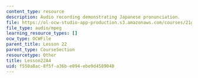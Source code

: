 ```yaml
---
content_type: resource
description: Audio recording demonstrating Japanese pronunciation.
file: https://ol-ocw-studio-app-production.s3.amazonaws.com/courses/21g-504-japanese-iv-spring-2009/f550a8ac8f5fa36be094ebe9d4589040_Lesson22A4.mp3
file_type: audio/mpeg
learning_resource_types: []
ocw_type: OCWFile
parent_title: Lesson 22
parent_type: CourseSection
resourcetype: Other
title: Lesson22A4
uid: f550a8ac-8f5f-a36b-e094-ebe9d4589040
---
```

